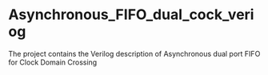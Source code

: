 # Asynchronous_FIFO_dual_cock_veriog


The project contains the Verilog description of Asynchronous dual port FIFO for Clock Domain Crossing
